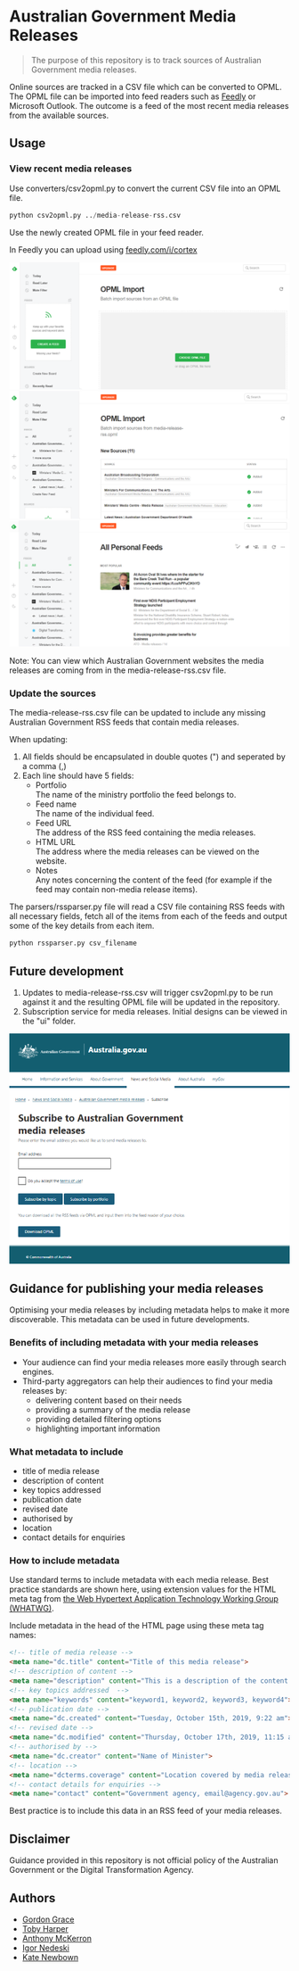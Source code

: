 # Australian Government Media Releases
> The purpose of this repository is to track sources of Australian Government media releases.

Online sources are tracked in a CSV file which can be converted to OPML. The OPML file can be imported into feed readers such as [Feedly](https://feedly.com/) or Microsoft Outlook. The outcome is a feed of the most recent media releases from the available sources.

## Usage

### View recent media releases

Use converters/csv2opml.py to convert the current CSV file into an OPML file.
```python
python csv2opml.py ../media-release-rss.csv
```

Use the newly created OPML file in your feed reader.

In Feedly you can upload using [feedly.com/i/cortex](https://feedly.com/i/cortex)

![Feedly upload: Choose OPML file or drag OPML file here](/docs/images/feedly01.png?raw=true)
![Feedly upload: New sources successfully added to Feedly from media-release-rss.opml](/docs/images/feedly02.png?raw=true)
![Feedly upload: All personal feeds showing newly added media releases](/docs/images/feedly03.png?raw=true)

Note: You can view which Australian Government websites the media releases are coming from in the media-release-rss.csv file.

### Update the sources

The media-release-rss.csv file can be updated to include any missing Australian Government RSS feeds that contain media releases.

When updating:
1. All fields should be encapsulated in double quotes (") and seperated by a comma (,)
2. Each line should have 5 fields:
    - Portfolio<br />The name of the ministry portfolio the feed belongs to.
    - Feed name<br />The name of the individual feed.
    - Feed URL<br />The address of the RSS feed containing the media releases.
    - HTML URL<br />The address where the media releases can be viewed on the website.
    - Notes<br />Any notes concerning the content of the feed (for example if the feed may contain non-media release items).

The parsers/rssparser.py file will read a CSV file containing RSS feeds with all necessary fields, fetch all of the items from each of the feeds and output some of the key details from each item.
```python
python rssparser.py csv_filename
```

## Future development

1. Updates to media-release-rss.csv will trigger csv2opml.py to be run against it and the resulting OPML file will be updated in the repository.
2. Subscription service for media releases. Initial designs can be viewed in the "ui" folder.

![User interface design for subscribing to Australian Government media releases as seen in ui/subscribe.html](/docs/images/ui.png?raw=true)

## Guidance for publishing your media releases

Optimising your media releases by including metadata helps to make it more discoverable. This metadata can be used in future developments.

### Benefits of including metadata with your media releases

- Your audience can find your media releases more easily through search engines.
- Third-party aggregators can help their audiences to find your media releases by:
    - delivering content based on their needs
    - providing a summary of the media release
    - providing detailed filtering options
    - highlighting important information

### What metadata to include

- title of media release
- description of content
- key topics addressed 
- publication date
- revised date
- authorised by
- location
- contact details for enquiries

### How to include metadata

Use standard terms to include metadata with each media release. Best practice standards are shown here, using extension values for the HTML meta tag from [the Web Hypertext Application Technology Working Group (WHATWG)](https://wiki.whatwg.org/wiki/MetaExtensions).

Include metadata in the head of the HTML page using these meta tag names:

```html
<!-- title of media release -->
<meta name="dc.title" content="Title of this media release">
<!-- description of content -->
<meta name="description" content="This is a description of the content in the media release.">
<!-- key topics addressed  -->
<meta name="keywords" content="keyword1, keyword2, keyword3, keyword4">
<!-- publication date -->
<meta name="dc.created" content="Tuesday, October 15th, 2019, 9:22 am">
<!-- revised date -->
<meta name="dc.modified" content="Thursday, October 17th, 2019, 11:15 am">
<!-- authorised by -->
<meta name="dc.creator" content="Name of Minister">
<!-- location -->
<meta name="dcterms.coverage" content="Location covered by media release">
<!-- contact details for enquiries -->
<meta name="contact" content="Government agency, email@agency.gov.au">
```

Best practice is to include this data in an RSS feed of your media releases.

## Disclaimer

Guidance provided in this repository is not official policy of the Australian Government or the Digital Transformation Agency.

## Authors

- [Gordon Grace](https://github.com/gordongrace)
- [Toby Harper](https://github.com/tobyfu)
- [Anthony McKerron](https://github.com/anthonymckerron)
- [Igor Nedeski](https://github.com/nedeskiigor)
- [Kate Newbown](https://github.com/kNewbown)